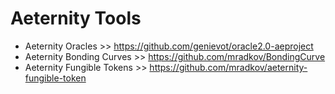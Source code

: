 
# Aeternity Tools

- Aeternity Oracles >> https://github.com/genievot/oracle2.0-aeproject
- Aeternity Bonding Curves >> https://github.com/mradkov/BondingCurve
- Aeternity Fungible Tokens >> https://github.com/mradkov/aeternity-fungible-token
